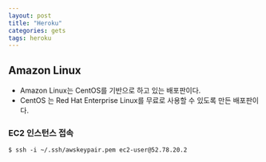 ```yaml
---
layout: post
title: "Heroku"
categories: gets
tags: heroku 
---
```


Amazon Linux
------------

  * Amazon Linux는 CentOS를 기반으로 하고 있는 배포판이다.
  * CentOS 는 Red Hat Enterprise Linux를 무료로 사용할 수 있도록 만든 배포판이다.


### EC2 인스턴스 접속

```
$ ssh -i ~/.ssh/awskeypair.pem ec2-user@52.78.20.2
```




  
